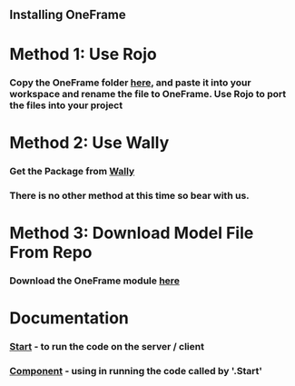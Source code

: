 ## **Installing OneFrame**
#

# **Method 1: Use Rojo**

### Copy the OneFrame folder [here](src), and paste it into your workspace and rename the file to OneFrame. Use Rojo to port the files into your project

#

# **Method 2: Use Wally**
### Get the Package from [Wally](https://wally.run/package/daulric/oneframe)

### There is no other method at this time so bear with us.

#

# **Method 3: Download Model File From Repo**
### Download the OneFrame module [here](/OneFrame.rbxm)

#

# **Documentation**
### **[Start](/docs/Start.md)** - to run the code on the server / client
### **[Component](/docs/Component/)** - using in running the code called by **'.Start'**